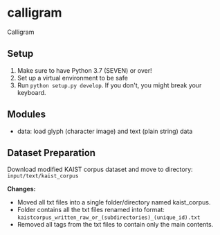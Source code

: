 # calligram
Calligram

## Setup

1. Make sure to have Python 3.7 (SEVEN) or over!
2. Set up a virtual environment to be safe
3. Run `python setup.py develop`. If you don't, you might break your keyboard.

## Modules

- data: load glyph (character image) and text (plain string) data

## Dataset Preparation 
Download modified KAIST corpus dataset and move to directory:  
`input/text/kaist_corpus`  

**Changes:**  
* Moved all txt files into a single folder/directory named kaist_corpus.  
* Folder contains all the txt files renamed into format: `kaistcorpus_written_raw_or_(subdirectories)_(unique_id).txt`  
* Removed all tags from the txt files to contain only the main contents.  
